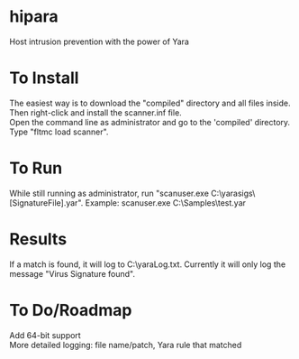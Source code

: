 hipara
======

Host intrusion prevention with the power of Yara

To Install
======
The easiest way is to download the "compiled" directory and all files inside. <br>
Then right-click and install the scanner.inf file. <br>
Open the command line as administrator and go to the 'compiled' directory. Type "fltmc load scanner". 

To Run
======
While still running as administrator, run "scanuser.exe C:\yarasigs\\[SignatureFile].yar". Example: scanuser.exe  C:\Samples\test.yar

Results
======
If a match is found, it will log to C:\yaraLog.txt. Currently it will only log the message "Virus Signature found".

To Do/Roadmap
======
Add 64-bit support <br>
More detailed logging: file name/patch, Yara rule that matched

